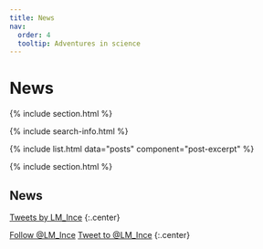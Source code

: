 ```yaml
---
title: News
nav:
  order: 4
  tooltip: Adventures in science
---
```


# <i class="fas fa-feather-alt"></i>News

{% include section.html %}

{% include search-info.html %}

{% include list.html data="posts" component="post-excerpt" %}

{% include section.html %}

## News

<!-- Twitter embeds from https://publish.twitter.com/ -->

<a class="twitter-timeline" data-width="400" data-height="400" href="https://twitter.com/LM_Ince">Tweets by LM_Ince</a> <script async src="https://platform.twitter.com/widgets.js" charset="utf-8"></script>
{:.center}

<a href="https://twitter.com/LM_Ince" class="twitter-follow-button" data-show-count="false">Follow @LM_Ince</a><script async src="https://platform.twitter.com/widgets.js" charset="utf-8"></script>
<a href="https://twitter.com/intent/tweet?screen_name=LM_Ince" class="twitter-mention-button" data-show-count="false">Tweet to @LM_Ince</a><script async src="https://platform.twitter.com/widgets.js" charset="utf-8"></script>
{:.center}
